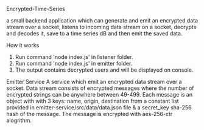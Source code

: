 Encrypted-Time-Series

a small backend application which can generate and emit an encrypted data stream over a socket, listens to incoming data stream on a socket, decrypts and decodes it, save to a time series dB and then emit the saved data.

How it works

1. Run command 'node index.js' in listener folder.
2. Run command 'node index.js' in emitter folder.
3. The output contains decrypted users and will be displayed on console.

Emitter Service
A service which emit an encrypted data stream over a socket. Data stream consists of encrypted messages where the number of encrypted strings can be anywhere between 49-499. Each message is an object with with 3 keys: name, origin, destination from a constant list provided in emitter-service/src/data/data.json file & a secret_key sha-256 hash of the message. The message is encrypted with aes-256-ctr alogrithm.



